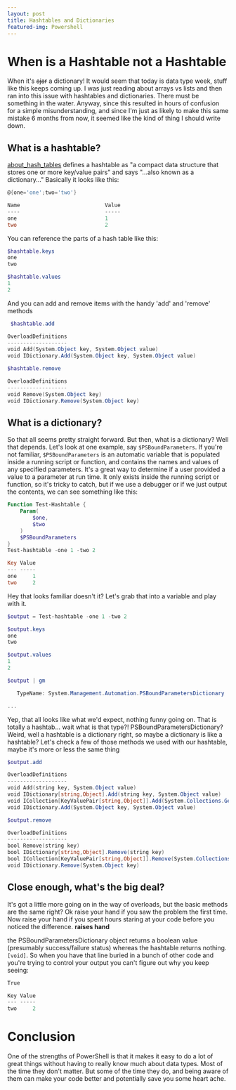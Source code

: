 ```yaml
---
layout: post
title: Hashtables and Dictionaries
featured-img: Powershell
---
```


# When is a Hashtable not a Hashtable

When it's ~~ajar~~ a dictionary!  It would seem that today is data type week, stuff like this keeps coming up.  I was just reading about arrays vs lists and then ran into this issue with hashtables and dictionaries.  There must be something in the water.  Anyway, since this resulted in hours of confusion for a simple misunderstanding, and since I'm just as likely to make this same mistake 6 months from now, it seemed like the kind of thing I should write down.

## What is a hashtable?

[about_hash_tables](https://docs.microsoft.com/en-us/powershell/module/microsoft.powershell.core/about/about_hash_tables?view=powershell-6) defines a hashtable as "a compact data structure that stores one or more key/value pairs" and says "...also known as a dictionary..."  Basically it looks like this:

```Powershell
@{one='one';two='two'}

Name                           Value
----                           -----
one                            1
two                            2

```
You can reference the parts of a hash table like this:

```Powershell
$hashtable.keys
one
two

$hashtable.values
1
2
```

And you can add and remove items with the handy 'add' and 'remove' methods

```powershell
 $hashtable.add

OverloadDefinitions
-------------------
void Add(System.Object key, System.Object value)
void IDictionary.Add(System.Object key, System.Object value)

$hashtable.remove

OverloadDefinitions
-------------------
void Remove(System.Object key)
void IDictionary.Remove(System.Object key)
```
## What is a dictionary?

So that all seems pretty straight forward.  But then, what is a dictionary?  Well that depends.  Let's look at one example, say `$PSBoundParameters`.  If you're not familiar, `$PSBoundParameters` is an automatic variable that is populated inside a running script or function, and contains the names and values of any specified parameters.  It's a great way to determine if a user provided a value to a parameter at run time.  It only exists inside the running script or function, so it's tricky to catch, but if we use a debugger or if we just output the contents, we can see something like this:

```Powershell
Function Test-Hashtable {
    Param(
        $one,
        $two
    )
    $PSBoundParameters
}
Test-hashtable -one 1 -two 2

Key Value
--- -----
one     1
two     2

```
Hey that looks familiar doesn't it? Let's grab that into a variable and play with it.

```Powershell
$output = Test-hashtable -one 1 -two 2

$output.keys
one
two

$output.values
1
2

$output | gm

   TypeName: System.Management.Automation.PSBoundParametersDictionary

...
```

Yep, that all looks like what we'd expect, nothing funny going on.  That is totally a hashtab... wait what is that type?!  PSBoundParametersDictionary?  Weird, well a hashtable is a dictionary right, so maybe a dictionary is like a hashtable?  Let's check a few of those methods we used with our hashtable, maybe it's more or less the same thing

```Powershell
$output.add

OverloadDefinitions
-------------------
void Add(string key, System.Object value)
void IDictionary[string,Object].Add(string key, System.Object value)
void ICollection[KeyValuePair[string,Object]].Add(System.Collections.Generic.KeyValuePair[string,System.Object] item)
void IDictionary.Add(System.Object key, System.Object value)

$output.remove

OverloadDefinitions
-------------------
bool Remove(string key)
bool IDictionary[string,Object].Remove(string key)
bool ICollection[KeyValuePair[string,Object]].Remove(System.Collections.Generic.KeyValuePair[string,System.Object] item)
void IDictionary.Remove(System.Object key)
```

## Close enough, what's the big deal?

It's got a little more going on in the way of overloads, but the basic methods are the same right?  Ok raise your hand if you saw the problem the first time.  Now raise your hand if you spent hours staring at your code before you noticed the difference.  **raises hand**

the PSBoundParametersDictionary object returns a boolean value (presumably success/failure status) whereas the hashtable returns nothing. `[void]`. So when you have that line buried in a bunch of other code and you're trying to control your output you can't figure out why you keep seeing:

```Powershell
True

Key Value
--- -----
two     2
```

# Conclusion

One of the strengths of PowerShell is that it makes it easy to do a lot of great things without having to really know much about data types.  Most of the time they don't matter.  But some of the time they do, and being aware of them can make your code better and potentially save you some heart ache.
